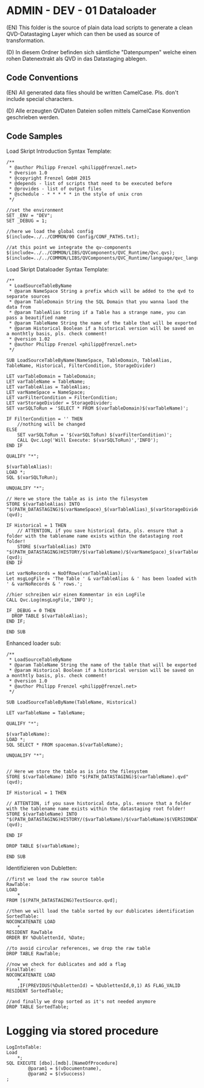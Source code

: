 # ADMIN - DEV - 01 Dataloader

(EN) This folder is the source of plain data load scripts to generate a clean QVD-Datastaging Layer which can then be used as source of transformation.

(D) In diesem Ordner befinden sich sämtliche "Datenpumpen" welche einen rohen Datenextrakt als QVD in das Datastaging ablegen.

## Code Conventions

(EN) All generated data files should be written CamelCase. Pls. don't include special characters.

(D) Alle erzeugten QVDaten Dateien sollen mittels CamelCase Konvention geschrieben werden.

## Code Samples

Load Skript Introduction Syntax Template:

```vba
/**
 * @author Philipp Frenzel <philipp@frenzel.net>
 * @version 1.0
 * @copyright Frenzel GmbH 2015
 * @depends - list of scripts that need to be executed before
 * @provides - list of output files
 * @schedule - * * * * * in the style of unix cron
 */

//set the environment
SET _ENV = "DEV";
SET _DEBUG = 1;

//here we load the global config
$(include=../../COMMON/00 Config/CONF_PATHS.txt);

//at this point we integrate the qv-components
$(include=../../COMMON/LIBS/QVComponents/QVC_Runtime/Qvc.qvs);
$(include=../../COMMON/LIBS/QVComponents/QVC_Runtime/language/qvc_language_GE.qvs);
```

Load Skript Dataloader Syntax Template:

```vba
/**
 * LoadSourceTableByName
 * @param NameSpace String a prefix which will be added to the qvd to separate sources
 * @param TableDomain String the SQL Domain that you wanna laod the data from
 * @param TableAlias String if a Table has a strange name, you can pass a beautified name
 * @param TableName String the name of the table that will be exported
 * @param Historical Boolean if a historical version will be saved on a monthtly basis, pls. check comment!
 * @version 1.02
 * @author Philipp Frenzel <philipp@frenzel.net>
 */
 
SUB LoadSourceTableByName(NameSpace, TableDomain, TableAlias, TableName, Historical, FilterCondition, StorageDivider)

LET varTableDomain = TableDomain; 
LET varTableName = TableName;
LET varTableAlias = TableAlias;
LET varNameSpace = NameSpace;
LET varFilterCondition = FilterCondition;
LET varStorageDivider = StorageDivider;
SET varSQLToRun = 'SELECT * FROM $(varTableDomain)$(varTableName)';

IF FilterCondition = '' THEN
	//nothing will be changed
ELSE
	SET varSQLToRun = '$(varSQLToRun) $(varFilterCondition)';
	CALL Qvc.Log('Will Execute: $(varSQLToRun)','INFO');
END IF
 
QUALIFY "*";
 
$(varTableAlias):
LOAD *;
SQL $(varSQLToRun);
 
UNQUALIFY "*";
  
// Here we store the table as is into the filesystem 
STORE $(varTableAlias) INTO "$(PATH_DATASTAGING)$(varNameSpace)_$(varTableAlias)_$(varStorageDivider).qvd" (qvd);
 
IF Historical = 1 THEN 
	// ATTENTION, if you save historical data, pls. ensure that a folder with the tablename name exists within the datastaging root folder!
	STORE $(varTableAlias) INTO "$(PATH_DATASTAGING)HISTORY/$(varTableName)/$(varNameSpace)_$(varTableAlias)_$(varStorageDivider)$(VERSIONDATE).qvd" (qvd);
END IF

Let varNoRecords = NoOfRows(varTableAlias);
Let msgLogFile = 'The Table ' & varTableAlias & ' has been loaded with ' & varNoRecords & ' rows.';

//hier schreiben wir einen Kommentar in ein LogFile
CALL Qvc.Log(msgLogFile,'INFO');

IF _DEBUG = 0 THEN
  DROP TABLE $(varTableAlias);
END IF;
 
END SUB
```

Enhanced loader sub:

```vba
/**
 * LoadSourceTableByName
 * @param TableName String the name of the table that will be exported
 * @param Historical Boolean if a historical version will be saved on a monthtly basis, pls. check comment!
 * @version 1.0
 * @author Philipp Frenzel <philipp@frenzel.net>
 */

SUB LoadSourceTableByName(TableName, Historical)

LET varTableName = TableName;

QUALIFY "*";
 
$(varTableName):
LOAD *;
SQL SELECT * FROM spaceman.$(varTableName);
 
UNQUALIFY "*";
 
 
// Here we store the table as is into the filesystem 
STORE $(varTableName) INTO "$(PATH_DATASTAGING)$(varTableName).qvd" (qvd);

IF Historical = 1 THEN

// ATTENTION, if you save historical data, pls. ensure that a folder with the tablename name exists within the datastaging root folder!
STORE $(varTableName) INTO "$(PATH_DATASTAGING)HISTORY/($varTableName)/$(varTableName)$(VERSIONDATE).qvd" (qvd);

END IF

DROP TABLE $(varTableName);

END SUB
```


Identifizieren von Dubletten:

```vba
//first we load the raw source table
RawTable:
LOAD 
    *
FROM [$(PATH_DATASTAGING)TestSource.qvd];

//then we will load the table sorted by our dublicates identification
SortedTable:
NOCONCATENATE LOAD
    *
RESIDENT RawTable
ORDER BY %DublettenId, %Date;

//to avoid circular references, we drop the raw table
DROP TABLE RawTable;

//now we check for dublicates and add a flag
FinalTable:
NOCONCATENATE LOAD
    *
    ,IF(PREVIOUS(%DublettenId) = %DublettenId,0,1) AS FLAG_VALID
RESIDENT SortedTable;

//and finally we drop sorted as it's not needed anymore
DROP TABLE SortedTable;
```

# Logging via stored procedure
```
LogIntoTable:
Load 
	*;
SQL EXECUTE [dbo].[mdb].[NameOfProcedure]
		@param1 = $(vDocumentname),
		@param2 = $(vSuccess)
;
```
